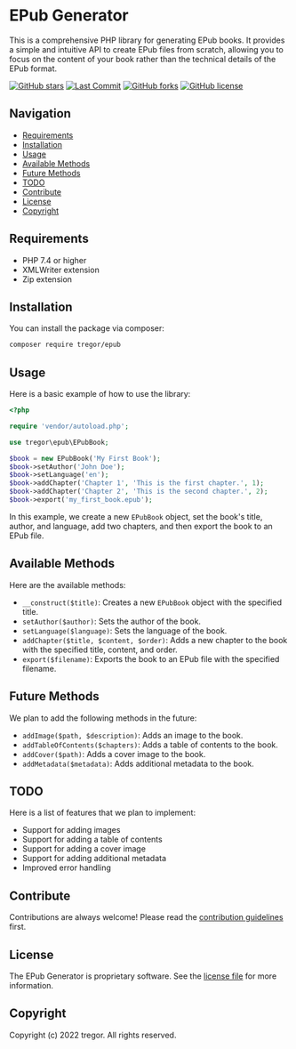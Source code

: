 # EPub Generator

This is a comprehensive PHP library for generating EPub books. It provides a simple and intuitive API to create EPub files from scratch, allowing you to focus on the content of your book rather than the technical details of the EPub format.

[![GitHub stars](https://img.shields.io/github/stars/tregor/epub?style=flat-square)](https://github.com/tregor/Tritonium/stargazers)
[![Last Commit](https://img.shields.io/github/last-commit/tregor/epub?style=flat-square)](https://github.com/tregor/ErrorHandler)
[![GitHub forks](https://img.shields.io/github/forks/tregor/epub?style=flat-square)](https://github.com/tregor/Tritonium/network)
[![GitHub license](https://img.shields.io/github/license/tregor/epub?style=flat-square)](LICENSE)


## Navigation

- [Requirements](#requirements)
- [Installation](#installation)
- [Usage](#usage)
- [Available Methods](#available-methods)
- [Future Methods](#future-methods)
- [TODO](#todo)
- [Contribute](#contribute)
- [License](#license)
- [Copyright](#copyright)

## Requirements

- PHP 7.4 or higher
- XMLWriter extension
- Zip extension

## Installation

You can install the package via composer:

```bash
composer require tregor/epub
```

## Usage

Here is a basic example of how to use the library:

```php
<?php

require 'vendor/autoload.php';

use tregor\epub\EPubBook;

$book = new EPubBook('My First Book');
$book->setAuthor('John Doe');
$book->setLanguage('en');
$book->addChapter('Chapter 1', 'This is the first chapter.', 1);
$book->addChapter('Chapter 2', 'This is the second chapter.', 2);
$book->export('my_first_book.epub');
```

In this example, we create a new `EPubBook` object, set the book's title, author, and language, add two chapters, and then export the book to an EPub file.

## Available Methods

Here are the available methods:

- `__construct($title)`: Creates a new `EPubBook` object with the specified title.
- `setAuthor($author)`: Sets the author of the book.
- `setLanguage($language)`: Sets the language of the book.
- `addChapter($title, $content, $order)`: Adds a new chapter to the book with the specified title, content, and order.
- `export($filename)`: Exports the book to an EPub file with the specified filename.

## Future Methods

We plan to add the following methods in the future:

- `addImage($path, $description)`: Adds an image to the book.
- `addTableOfContents($chapters)`: Adds a table of contents to the book.
- `addCover($path)`: Adds a cover image to the book.
- `addMetadata($metadata)`: Adds additional metadata to the book.

## TODO

Here is a list of features that we plan to implement:

- Support for adding images
- Support for adding a table of contents
- Support for adding a cover image
- Support for adding additional metadata
- Improved error handling

## Contribute

Contributions are always welcome! Please read the [contribution guidelines](CONTRIBUTING.md) first.

## License

The EPub Generator is proprietary software. See the [license file](LICENSE.md) for more information.

## Copyright

Copyright (c) 2022 tregor. All rights reserved.